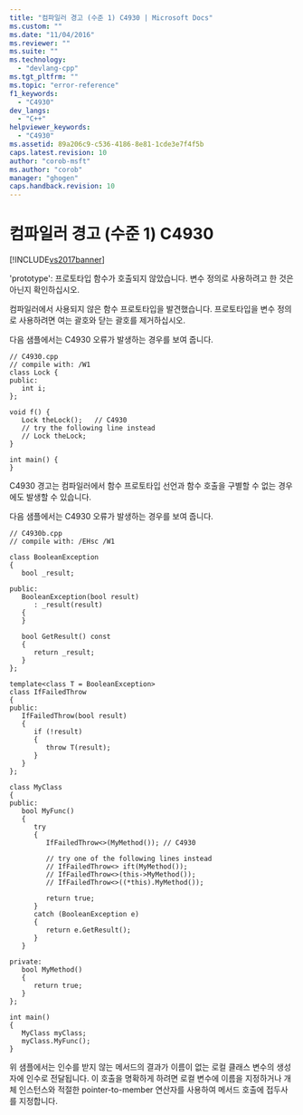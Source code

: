 ```yaml
---
title: "컴파일러 경고 (수준 1) C4930 | Microsoft Docs"
ms.custom: ""
ms.date: "11/04/2016"
ms.reviewer: ""
ms.suite: ""
ms.technology: 
  - "devlang-cpp"
ms.tgt_pltfrm: ""
ms.topic: "error-reference"
f1_keywords: 
  - "C4930"
dev_langs: 
  - "C++"
helpviewer_keywords: 
  - "C4930"
ms.assetid: 89a206c9-c536-4186-8e81-1cde3e7f4f5b
caps.latest.revision: 10
author: "corob-msft"
ms.author: "corob"
manager: "ghogen"
caps.handback.revision: 10
---
```

# 컴파일러 경고 (수준 1) C4930
[!INCLUDE[vs2017banner](../../assembler/inline/includes/vs2017banner.md)]

'prototype': 프로토타입 함수가 호출되지 않았습니다. 변수 정의로 사용하려고 한 것은 아닌지 확인하십시오.  
  
 컴파일러에서 사용되지 않은 함수 프로토타입을 발견했습니다.  프로토타입을 변수 정의로 사용하려면 여는 괄호와 닫는 괄호를 제거하십시오.  
  
 다음 샘플에서는 C4930 오류가 발생하는 경우를 보여 줍니다.  
  
```  
// C4930.cpp  
// compile with: /W1  
class Lock {  
public:  
   int i;  
};  
  
void f() {  
   Lock theLock();   // C4930  
   // try the following line instead  
   // Lock theLock;  
}  
  
int main() {  
}  
```  
  
 C4930 경고는 컴파일러에서 함수 프로토타입 선언과 함수 호출을 구별할 수 없는 경우에도 발생할 수 있습니다.  
  
 다음 샘플에서는 C4930 오류가 발생하는 경우를 보여 줍니다.  
  
```  
// C4930b.cpp  
// compile with: /EHsc /W1  
  
class BooleanException  
{  
   bool _result;  
  
public:  
   BooleanException(bool result)  
      : _result(result)  
   {  
   }  
  
   bool GetResult() const  
   {  
      return _result;  
   }  
};  
  
template<class T = BooleanException>  
class IfFailedThrow  
{  
public:  
   IfFailedThrow(bool result)  
   {  
      if (!result)  
      {  
         throw T(result);  
      }  
   }  
};  
  
class MyClass  
{  
public:  
   bool MyFunc()  
   {  
      try  
      {  
         IfFailedThrow<>(MyMethod()); // C4930  
  
         // try one of the following lines instead  
         // IfFailedThrow<> ift(MyMethod());  
         // IfFailedThrow<>(this->MyMethod());  
         // IfFailedThrow<>((*this).MyMethod());  
  
         return true;  
      }  
      catch (BooleanException e)  
      {  
         return e.GetResult();  
      }  
   }  
  
private:  
   bool MyMethod()  
   {  
      return true;  
   }  
};  
  
int main()  
{  
   MyClass myClass;  
   myClass.MyFunc();  
}  
```  
  
 위 샘플에서는 인수를 받지 않는 메서드의 결과가 이름이 없는 로컬 클래스 변수의 생성자에 인수로 전달됩니다.  이 호출을 명확하게 하려면 로컬 변수에 이름을 지정하거나 개체 인스턴스와 적절한 pointer\-to\-member 연산자를 사용하여 메서드 호출에 접두사를 지정합니다.
